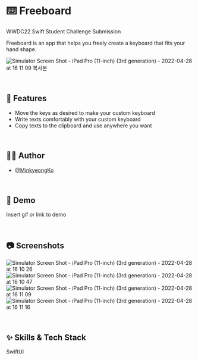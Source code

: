 # :keyboard: Freeboard

WWDC22 Swift Student Challenge Submission

Freeboard is an app that helps you freely create a keyboard that fits your hand shape.

![Simulator Screen Shot - iPad Pro (11-inch) (3rd generation) - 2022-04-28 at 16 11 09 복사본](https://user-images.githubusercontent.com/78426896/165698459-60827966-eef2-452d-85b8-a235b3d68bba.png)

<br/>

## :pushpin: Features

- Move the keys as desired to make your custom keyboard
- Write texts comfortably with your custom keyboard
- Copy texts to the clipboard and use anywhere you want

<br/> 

## :woman_technologist: Author

- [@MinkyeongKo](https://github.com/Minkyeong-Ko)

<br/> 

## :eyes: Demo

Insert gif or link to demo

<br/> 

## :camera: Screenshots

![Simulator Screen Shot - iPad Pro (11-inch) (3rd generation) - 2022-04-28 at 16 10 26](https://user-images.githubusercontent.com/78426896/165697425-2aeb398b-5f2f-413c-aee3-c858b9756dfe.png)
![Simulator Screen Shot - iPad Pro (11-inch) (3rd generation) - 2022-04-28 at 16 10 47](https://user-images.githubusercontent.com/78426896/165697431-1701097c-56a7-4f28-8659-e5ea48bfac45.png)
![Simulator Screen Shot - iPad Pro (11-inch) (3rd generation) - 2022-04-28 at 16 11 09](https://user-images.githubusercontent.com/78426896/165697441-a7994850-8e4f-4bad-8fef-6a09f5213804.png)
![Simulator Screen Shot - iPad Pro (11-inch) (3rd generation) - 2022-04-28 at 16 11 16](https://user-images.githubusercontent.com/78426896/165697453-676e4b07-89e3-45d7-b8ef-b06e2cfffa1a.png)

<br/> 

## :sparkles: Skills & Tech Stack
SwiftUI
